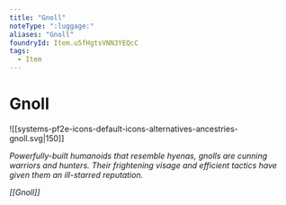 ```yaml
---
title: "Gnoll"
noteType: ":luggage:"
aliases: "Gnoll"
foundryId: Item.u5fHgtsVNN3YEQcC
tags:
  - Item
---
```


# Gnoll
![[systems-pf2e-icons-default-icons-alternatives-ancestries-gnoll.svg|150]]

_Powerfully-built humanoids that resemble hyenas, gnolls are cunning warriors and hunters. Their frightening visage and efficient tactics have given them an ill-starred reputation._

_[[Gnoll]]_
